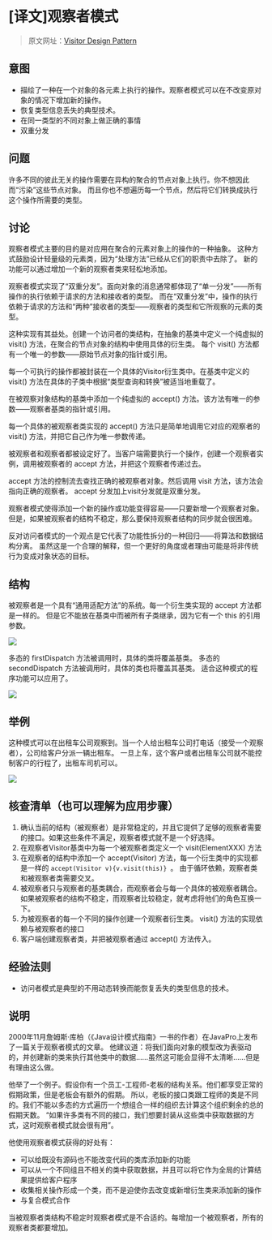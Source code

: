 # [译文]观察者模式

> 原文网址：[Visitor Design Pattern](https://sourcemaking.com/design_patterns/visitor)

## 意图
- 描绘了一种在一个对象的各元素上执行的操作。观察者模式可以在不改变原对象的情况下增加新的操作。
- 恢复类型信息丢失的典型技术。
- 在同一类型的不同对象上做正确的事情
- 双重分发

## 问题
许多不同的彼此无关的操作需要在异构的聚合的节点对象上执行。你不想因此而“污染”这些节点对象。
而且你也不想遍历每一个节点，然后将它们转换成执行这个操作所需要的类型。

## 讨论
观察者模式主要的目的是对应用在聚合的元素对象上的操作的一种抽象。
这种方式鼓励设计轻量级的元素类，因为“处理方法”已经从它们的职责中去除了。
新的功能可以通过增加一个新的观察者类来轻松地添加。

观察者模式实现了“双重分发”。面向对象的消息通常都体现了“单一分发”——所有操作的执行依赖于请求的方法和接收者的类型。
而在“双重分发”中，操作的执行依赖于请求的方法和“两种”接收者的类型——观察者的类型和它所观察的元素的类型。

这种实现有其益处。创建一个访问者的类结构，在抽象的基类中定义一个纯虚拟的 visit() 方法，在聚合的节点对象的结构中使用具体的衍生类。
每个 visit() 方法都有一个唯一的参数——原始节点对象的指针或引用。

每一个可执行的操作都被封装在一个具体的Visitor衍生类中。在基类中定义的 visit() 方法在具体的子类中根据“类型查询和转换”被适当地重载了。

在被观察对象结构的基类中添加一个纯虚拟的 accept() 方法。该方法有唯一的参数——观察者基类的指针或引用。

每一个具体的被观察者类实现的 accept() 方法只是简单地调用它对应的观察者的 visit() 方法，并把它自己作为唯一参数传递。

被观察者和观察者都被设定好了。当客户端需要执行一个操作，创建一个观察者实例，调用被观察者的 accept 方法，并把这个观察者传递过去。

accept 方法的控制流去查找正确的被观察者对象。然后调用 visit 方法，该方法会指向正确的观察者。
accept 分发加上visit分发就是双重分发。

观察者模式使得添加一个新的操作或功能变得容易——只要新增一个观察者对象。
但是，如果被观察者的结构不稳定，那么要保持观察者结构的同步就会很困难。

反对访问者模式的一个观点是它代表了功能性拆分的一种回归——将算法和数据结构分离。
虽然这是一个合理的解释，但一个更好的角度或者理由可能是将非传统行为变成对象状态的目标。

## 结构
被观察者是一个具有“通用适配方法”的系统。每一个衍生类实现的 accept 方法都是一样的。
但是它不能放在基类中而被所有子类继承，因为它有一个 this 的引用参数。

![](https://sourcemaking.com/files/v2/content/patterns/Visitor1.png)

多态的 firstDispatch 方法被调用时，具体的类将覆盖基类。
多态的 secondDispatch 方法被调用时，具体的类也将覆盖其基类。
适合这种模式的程序功能可以应用了。

![](https://sourcemaking.com/files/v2/content/patterns/Visitor_1.png)

## 举例
这种模式可以在出租车公司观察到。当一个人给出租车公司打电话（接受一个观察者），公司给客户分派一辆出租车。
一旦上车，这个客户或者出租车公司就不能控制客户的行程了，出租车司机可以。

![](https://sourcemaking.com/files/v2/content/patterns/Visitor_example1.png)

## 核查清单（也可以理解为应用步骤）
1. 确认当前的结构（被观察者）是非常稳定的，并且它提供了足够的观察者需要的接口。如果这些条件不满足，观察者模式就不是一个好选择。
2. 在观察者Visitor基类中为每一个被观察者类定义一个 visit(ElementXXX) 方法
3. 在观察者的结构中添加一个 accept(Visitor) 方法，每一个衍生类中的实现都是一样的 `accept(Visitor v){v.visit(this)} `。
由于循环依赖，观察者类和被观察者类需要交叉。
4. 被观察者只与观察者的基类耦合，而观察者会与每一个具体的被观察者耦合。如果被观察者的结构不稳定，而观察者比较稳定，就考虑将他们的角色互换一下。
5. 为被观察者的每一个不同的操作创建一个观察者衍生类。 visit()  方法的实现依赖与被观察者的接口
6. 客户端创建观察者类，并把被观察者通过 accept() 方法传入。

## 经验法则
- 访问者模式是典型的不用动态转换而能恢复丢失的类型信息的技术。

## 说明
2000年11月詹姆斯·库柏（《Java设计模式指南》一书的作者）在JavaPro上发布了一篇关于观察者模式的文章。
他建议道：将我们面向对象的模型改为表驱动的，并创建新的类来执行其他类中的数据……虽然这可能会显得不太清晰……但是有理由这么做。

他举了一个例子。假设你有一个员工-工程师-老板的结构关系。他们都享受正常的假期政策，但是老板会有额外的假期。
所以，老板的接口类跟工程师的类是不同的。我们不能以多态的方式遍历一个想组合一样的组织去计算这个组织剩余的总的假期天数。
“如果许多类有不同的接口，我们想要封装从这些类中获取数据的方式，这时观察者模式就会很有用”。

他使用观察者模式获得的好处有：
- 可以给既没有源码也不能改变代码的类库添加新的功能
- 可以从一个不同组且不相关的类中获取数据，并且可以将它作为全局的计算结果提供给客户程序
- 收集相关操作形成一个类，而不是迫使你去改变或新增衍生类来添加新的操作
- 与复合模式合作

当被观察者类结构不稳定时观察者模式是不合适的。每增加一个被观察者，所有的观察者类都要增加。